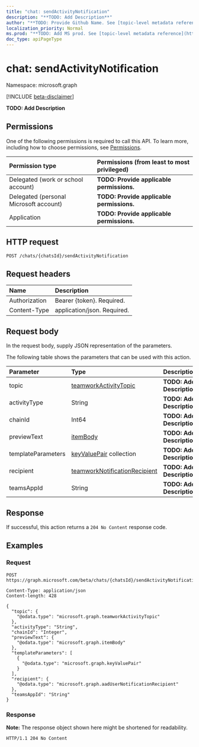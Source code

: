 ```yaml
---
title: "chat: sendActivityNotification"
description: "**TODO: Add Description**"
author: "**TODO: Provide Github Name. See [topic-level metadata reference](https://msgo.azurewebsites.net/add/document/guidelines/metadata.html#topic-level-metadata)**"
localization_priority: Normal
ms.prod: "**TODO: Add MS prod. See [topic-level metadata reference](https://msgo.azurewebsites.net/add/document/guidelines/metadata.html#topic-level-metadata)**"
doc_type: apiPageType
---
```


# chat: sendActivityNotification
Namespace: microsoft.graph

[!INCLUDE [beta-disclaimer](../../includes/beta-disclaimer.md)]

**TODO: Add Description**

## Permissions
One of the following permissions is required to call this API. To learn more, including how to choose permissions, see [Permissions](/graph/permissions-reference).

|Permission type|Permissions (from least to most privileged)|
|:---|:---|
|Delegated (work or school account)|**TODO: Provide applicable permissions.**|
|Delegated (personal Microsoft account)|**TODO: Provide applicable permissions.**|
|Application|**TODO: Provide applicable permissions.**|

## HTTP request

<!-- {
  "blockType": "ignored"
}
-->
``` http
POST /chats/{chatsId}/sendActivityNotification
```

## Request headers
|Name|Description|
|:---|:---|
|Authorization|Bearer {token}. Required.|
|Content-Type|application/json. Required.|

## Request body
In the request body, supply JSON representation of the parameters.

The following table shows the parameters that can be used with this action.

|Parameter|Type|Description|
|:---|:---|:---|
|topic|[teamworkActivityTopic](../resources/teamworkactivitytopic.md)|**TODO: Add Description**|
|activityType|String|**TODO: Add Description**|
|chainId|Int64|**TODO: Add Description**|
|previewText|[itemBody](../resources/itembody.md)|**TODO: Add Description**|
|templateParameters|[keyValuePair](../resources/synchronization-keyvaluepair.md) collection|**TODO: Add Description**|
|recipient|[teamworkNotificationRecipient](../resources/teamworknotificationrecipient.md)|**TODO: Add Description**|
|teamsAppId|String|**TODO: Add Description**|



## Response

If successful, this action returns a `204 No Content` response code.

## Examples

### Request
<!-- {
  "blockType": "request",
  "name": "chat_sendactivitynotification"
}
-->
``` http
POST https://graph.microsoft.com/beta/chats/{chatsId}/sendActivityNotification

Content-Type: application/json
Content-length: 428

{
  "topic": {
    "@odata.type": "microsoft.graph.teamworkActivityTopic"
  },
  "activityType": "String",
  "chainId": "Integer",
  "previewText": {
    "@odata.type": "microsoft.graph.itemBody"
  },
  "templateParameters": [
    {
      "@odata.type": "microsoft.graph.keyValuePair"
    }
  ],
  "recipient": {
    "@odata.type": "microsoft.graph.aadUserNotificationRecipient"
  },
  "teamsAppId": "String"
}
```


### Response
**Note:** The response object shown here might be shortened for readability.
<!-- {
  "blockType": "response",
  "truncated": true
}
-->
``` http
HTTP/1.1 204 No Content
```

